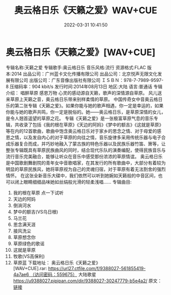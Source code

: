 ﻿---
title: 奥云格日乐《天籁之爱》WAV+CUE
date: 2022-03-31 10:41:50
categories: WAV车载音乐、镜像
tags: 国语流行
---
# 奥云格日乐《天籁之爱》[WAV+CUE]

专辑名称:天籁之爱
专辑歌手:奥云格日乐
音乐风格:流行
资源格式:FLAC
版本:2014
出品公司：广州蓝卡文化传播有限公司
出品公司：北京悦声无限文化发展有限公司
出版公司：广东音像出版社有限公司
ＩＳＢＮ：978-7-7989-9597-8
压缩码率：904 kbit/s
发行时间:2014年08月13日
地区:大陆
语言:普通话
专辑介绍：
唱醉草原 感恩万物
心灵的感动源自天籁，歌声的深情源自草原。
风儿送来草原上天籁之音，奥云格日乐带来别样柔情的草原。
中国传奇女中音奥云格日乐的第二张专辑《天籁之爱》。如果你能与她的歌声相遇，你一定是幸运的，如果你能与她的歌声共鸣，你一定是脱俗的。她——奥云格日乐，是草原深情的女儿，是令人翘首遥望的草原之花。
专辑《天籁之爱》是一张极富草原气息的音乐专辑，共收录了包括《我的根在草原》《天边的阿妈》《梦中的额吉》《这就是草原》等在内的12首歌曲，歌曲中饱含奥云格日乐对于家乡的思念之情、对于母爱的感恩之情，以及发自内心的对于草原的向往之情，音乐旋律多采用传统乐器与电子合成乐器复合而成，并巧妙地融入了蒙古族的特色乐器以及民族乐器竹笛、箫等，让整张专辑既具有草原民族曲风的同时，结合现代乐队的演奏编配，使得民族音乐与流行音乐完美融合，能够让听众在音乐中感受那份浓浓的草原情谊。
奥云格日乐是中国歌剧舞剧院的青年女中音歌唱家，在其发行的所有歌曲中，大部分有着较为明显的草原民族风，她将草原视为自己的灵魂归宿，对于草原有着无法割舍的强烈情怀。
在这张全新音乐大碟中，我们依然可以听到她婉如天籁般的中音区间，也可以闭上眼睛细细品味她如丝绢般光滑的轻柔浅唱……
专辑曲目:
01. 我的根在草原
点一下试听
02. 天边的阿妈
03. 倒淌河水
04. 梦中的额吉(VS乌日根)
05. 马兰花
06. 思念满天涯
07. 接风洗尘
08. 草原想念你
09. 草原绿色的歌谣
10. 这就是草原
11. 牧歌(VS高保利)
12. 草原蓝
下载地址：
奥云格日乐《天籁之爱》[WAV+CUE].rar: https://url27.ctfile.com/f/9388027-561855419-4a7ae6 （访问密码：559675）
大陆歌星
https://u9388027.pipipan.com/dir/9388027-30247779-b5e4a2/
原文：[链接](https://blog.sina.com.cn/s/blog_1647c7e7601030wg9.html)